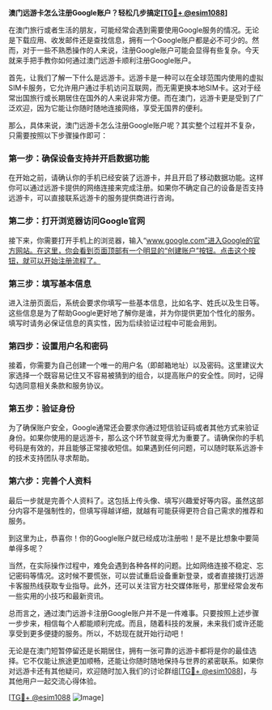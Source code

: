 **澳门远游卡怎么注册Google账户？轻松几步搞定[[TG💪+ @esim1088](https://t.me/s/esim1088)]**

在澳门旅行或者生活的朋友，可能经常会遇到需要使用Google服务的情况。无论是下载应用、收发邮件还是查找信息，拥有一个Google账户都是必不可少的。然而，对于一些不熟悉操作的人来说，注册Google账户可能会显得有些复杂。今天就来手把手教你如何通过澳门远游卡顺利注册Google账户。

首先，让我们了解一下什么是远游卡。远游卡是一种可以在全球范围内使用的虚拟SIM卡服务，它允许用户通过手机访问互联网，而无需更换本地SIM卡。这对于经常出国旅行或长期居住在国外的人来说非常方便。而在澳门，远游卡更是受到了广泛欢迎，因为它能让你随时随地连接网络，享受无国界的便利。

那么，具体来说，澳门远游卡怎么注册Google账户呢？其实整个过程并不复杂，只需要按照以下步骤操作即可：

### 第一步：确保设备支持并开启数据功能

在开始之前，请确认你的手机已经安装了远游卡，并且开启了移动数据功能。这样你可以通过远游卡提供的网络连接来完成注册。如果你不确定自己的设备是否支持远游卡，可以直接联系远游卡的服务提供商进行咨询。

### 第二步：打开浏览器访问Google官网

接下来，你需要打开手机上的浏览器，输入“www.google.com”进入Google的官方网站。在这里，你会看到页面顶部有一个明显的“创建账户”按钮。点击这个按钮，就可以开始注册流程了。

### 第三步：填写基本信息

进入注册页面后，系统会要求你填写一些基本信息，比如名字、姓氏以及生日等。这些信息是为了帮助Google更好地了解你是谁，并为你提供更加个性化的服务。填写时请务必保证信息的真实性，因为后续验证过程中可能会用到。

### 第四步：设置用户名和密码

接着，你需要为自己创建一个唯一的用户名（即邮箱地址）以及密码。这里建议大家选择一个既容易记住又不容易被猜到的组合，以提高账户的安全性。同时，记得勾选同意相关条款和服务协议。

### 第五步：验证身份

为了确保账户安全，Google通常还会要求你通过短信验证码或者其他方式来验证身份。如果你使用的是远游卡，那么这个环节就变得尤为重要了。请确保你的手机号码是有效的，并且能够正常接收短信。如果遇到任何问题，可以随时联系远游卡的技术支持团队寻求帮助。

### 第六步：完善个人资料

最后一步就是完善个人资料了。这包括上传头像、填写兴趣爱好等内容。虽然这部分内容不是强制性的，但填写得越详细，就越有可能获得更符合自己需求的推荐和服务。

到这里为止，恭喜你！你的Google账户就已经成功注册啦！是不是比想象中要简单得多呢？

当然，在实际操作过程中，难免会遇到各种各样的问题。比如网络连接不稳定、忘记密码等情况。这时候不要慌张，可以尝试重启设备重新登录，或者直接拨打远游卡客服热线获取专业指导。此外，还可以关注官方社交媒体账号，那里经常会发布一些实用的小技巧和最新资讯。

总而言之，通过澳门远游卡注册Google账户并不是一件难事。只要按照上述步骤一步步来，相信每个人都能顺利完成。而且，随着科技的发展，未来我们或许还能享受到更多便捷的服务。所以，不妨现在就开始行动吧！

无论是在澳门短暂停留还是长期居住，拥有一张可靠的远游卡都将是你的最佳选择。它不仅能让旅途更加顺畅，还能让你随时随地保持与世界的紧密联系。如果你对远游卡还有其他疑问，欢迎随时加入我们的讨论群组[[TG💪+ @esim1088](https://t.me/s/esim1088)]，与其他用户一起交流心得体验。

[[TG💪+ @esim1088](https://t.me/s/esim1088) ![Image](https://i.postimg.cc/4NQfJmqS/Snipaste-2025-05-13-00-14-12.png)]